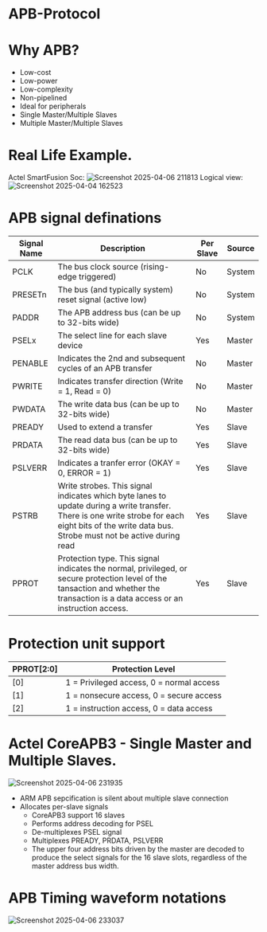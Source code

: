 # APB-Protocol
# Why APB?
- Low-cost
- Low-power
- Low-complexity
- Non-pipelined
- Ideal for peripherals
- Single Master/Multiple Slaves
- Multiple Master/Multiple Slaves
  
# Real Life Example.
Actel SmartFusion Soc:
![Screenshot 2025-04-06 211813](https://github.com/user-attachments/assets/6857af87-47a0-4f05-906d-2a62fd0ca195)
Logical view:
![Screenshot 2025-04-04 162523](https://github.com/user-attachments/assets/1a5782c9-8f59-4e90-9fb5-611084e9d65a)

# APB signal definations
| Signal Name | Description                                                   | Per Slave | Source |
|-------------|---------------------------------------------------------------|-----------|--------|
| PCLK        | The bus clock source (rising-edge triggered)                  | No        | System |
| PRESETn     | The bus (and typically system) reset signal (active low)      | No        | System |
| PADDR       | The APB address bus (can be up to 32-bits wide)               | No        | System |
| PSELx       | The select line for each slave device                         | Yes       | Master |
| PENABLE     | Indicates the 2nd and subsequent cycles of an APB transfer    | No        | Master |
| PWRITE      | Indicates transfer direction (Write = 1, Read = 0)            | No        | Master |
| PWDATA      | The write data bus (can be up to 32-bits wide)                | No        | Master |
| PREADY      | Used to extend a transfer                                     | Yes       | Slave  |
| PRDATA      | The read data bus (can be up to 32-bits wide)                 | Yes       | Slave  |
| PSLVERR     | Indicates a tranfer error (OKAY = 0, ERROR = 1)               | Yes       | Slave  |
| PSTRB       | Write strobes. This signal indicates which byte lanes to update during a write transfer. There is one write strobe for each eight bits of the write data bus. Strobe must not be active during read | Yes       | Slave  |
| PPROT       | Protection type. This signal indicates the normal, privileged, or secure protection level of the tansaction and whether the transaction is a data access or an instruction access.   | Yes       | Slave  |

# Protection unit support
| PPROT[2:0] | Protection Level                          |
|------------|-------------------------------------------| 
| [0]        | 1 = Privileged access,  0 = normal access |
| [1]        | 1 = nonsecure access,   0 = secure access |
| [2]        | 1 = instruction access, 0 = data access   |  

# Actel CoreAPB3 - Single Master and Multiple Slaves.
![Screenshot 2025-04-06 231935](https://github.com/user-attachments/assets/ae8fe979-9579-46f6-a678-b1ff53b33a46)
* ARM APB sepcification is silent about multiple slave connection
* Allocates per-slave signals
  - CoreAPB3 support 16 slaves
  - Performs address decoding for PSEL
  - De-multiplexes PSEL signal
  - Multiplexes PREADY, PRDATA, PSLVERR
  - The upper four address bits driven by the master are decoded to produce the select signals for the 16 slave slots, regardless of the master address bus width.

# APB Timing waveform notations
![Screenshot 2025-04-06 233037](https://github.com/user-attachments/assets/52b8052c-ac0a-4f0f-9002-dfdef43bdabe)

